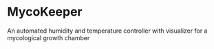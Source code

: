# MycoKeeper
 An automated humidity and temperature controller with visualizer for a mycological growth chamber
